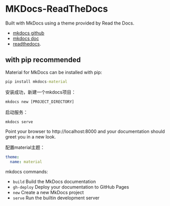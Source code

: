 # MKDocs-ReadTheDocs
Built with MkDocs using a theme provided by Read the Docs.


- [mkdocs github](https://github.com/squidfunk/mkdocs-material)
- [mkdocs doc](https://squidfunk.github.io/mkdocs-material/)
- [readthedocs](https://about.readthedocs.com/?ref=readthedocs.org).

## with pip recommended

Material for MkDocs can be installed with pip:
``` cmd
pip install mkdocs-material
```
安装成功，新建一个mkdocs项目：
``` cmd
mkdocs new [PROJECT_DIRECTORY]
```
启动服务：
``` cmd
mkdocs serve
```
Point your browser to http://localhost:8000 and your documentation should greet you in a new look. 

配置material主题：
``` yml
theme:
  name: material
```

mkdocs commands:

-  `build`      Build the MkDocs documentation
-  `gh-deploy`  Deploy your documentation to GitHub Pages
-  `new`        Create a new MkDocs project
-  `serve`      Run the builtin development server
